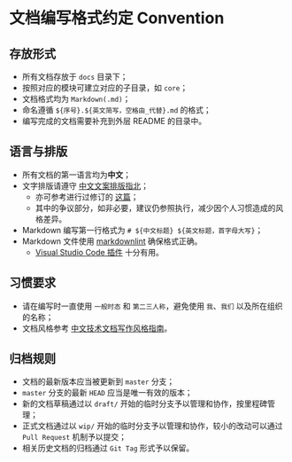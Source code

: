 # 文档编写格式约定 Convention

## 存放形式

- 所有文档存放于 `docs` 目录下；
- 按照对应的模块可建立对应的子目录，如 `core`；
- 文档格式均为 `Markdown(.md)`；
- 命名遵循 `${序号}.${英文简写，空格由_代替}.md` 的格式；
- 编写完成的文档需要补充到外层 README 的目录中。

## 语言与排版

- 所有文档的第一语言均为**中文**；
- 文字排版请遵守 [中文文案排版指北](https://github.com/sparanoid/chinese-copywriting-guidelines)；
  - 亦可参考进行过修订的 [这篇](https://github.com/mzlogin/chinese-copywriting-guidelines)；
  - 其中的争议部分，如非必要，建议仍参照执行，减少因个人习惯造成的风格差异。
- Markdown 编写第一行格式为 `# ${中文标题} ${英文标题，首字母大写}`；
- Markdown 文件使用 [markdownlint](https://github.com/DavidAnson/markdownlint) 确保格式正确。
  - [Visual Studio Code 插件](https://marketplace.visualstudio.com/items?itemName=DavidAnson.vscode-markdownlint) 十分有用。

## 习惯要求

- 请在编写时一直使用 `一般时态` 和 `第二三人称`，避免使用 `我`、`我们` 以及所在组织的名称；
- 文档风格参考 [中文技术文档写作风格指南](https://zh-style-guide.readthedocs.io/zh_CN/latest/)。

## 归档规则

- 文档的最新版本应当被更新到 `master` 分支；
- `master` 分支的最新 `HEAD` 应当是唯一有效的版本；
- 新的文档草稿通过以 `draft/` 开始的临时分支予以管理和协作，按里程碑管理；
- 正式文档通过以 `wip/` 开始的临时分支予以管理和协作，较小的改动可以通过 `Pull Request` 机制予以提交；
- 相关历史文档的归档通过 `Git Tag` 形式予以保留。
